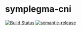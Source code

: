 # symplegma-cni

[![Build Status](https://travis-ci.org/clusterfrak-dynamics/symplegma-cni.svg?branch=master)](https://travis-ci.org/clusterfrak-dynamics/symplegma-cni)
[![semantic-release](https://img.shields.io/badge/%20%20%F0%9F%93%A6%F0%9F%9A%80-semantic--release-e10079.svg)](https://github.com/semantic-release/semantic-release)
